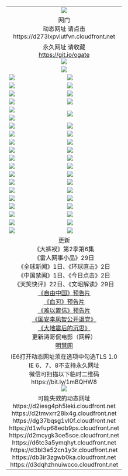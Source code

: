 ﻿<table>
  <tr></tr>
  <tr><td colspan=2 align=center><img src="https://cloud.githubusercontent.com/assets/11880933/13434984/f430fae2-e012-11e5-814f-c2df1e82b247.jpg" /></td></tr>
  <tr><td colspan=2 align=center>网门<br>动态网址 请点击
<br>https://d273lxpvlutfvn.cloudfront.net
    </td>
  </tr>
  <tr>
    <td colspan=2 align=center>永久网址 请收藏<br/><a href="https://git.io/ogate" target="_blank">https://git.io/ogate</a><br/><a href="https://d273lxpvlutfvn.cloudfront.net/Up/0WMGDL2.png" target="_blank"><img src="https://d273lxpvlutfvn.cloudfront.net/Up/0WMGD2.png"/></a></td>
    <!--td align=center>临时网址 微信用<br/><a href="https://bit.ly/1mBQHW8" target="_blank">https://bit.ly/1mBQHW8</a><br/><a href="https://d273lxpvlutfvn.cloudfront.net/Up/0WMGDL3.png" target="_blank"><img src="https://d273lxpvlutfvn.cloudfront.net/Up/0WMGD3.png"/></a></td-->
  </tr>
  <tr>
    <td colspan=2 align=center><a href="https://d273lxpvlutfvn.cloudfront.net/ogUP.aspx?name=0oGate.apk" target="_blank"><img src="https://d273lxpvlutfvn.cloudfront.net/Up/0WMAZ.jpg" /></a></td>
  </tr>
  <tr>
    <td><a href="https://d273lxpvlutfvn.cloudfront.net/ogNice.aspx" target="_blank"><img src="https://d273lxpvlutfvn.cloudfront.net/Up/0WCYY.jpg" /></a></td>
    <td><a href="https://d273lxpvlutfvn.cloudfront.net/onCO.aspx?ob=600%E4%BA%8B%E7%89%A9&op=%E5%A2%9E%E5%88%A0%E6%94%B9&args=WH1~%23%E7%B1%BB%E5%9E%8B6%E6%96%B0%E9%97%BB%7c%23%E7%B1%BB%E5%9E%8B6%E8%AF%84%E8%AE%BA&mode=" target="_blank"><img src="https://d273lxpvlutfvn.cloudfront.net/Up/0WZTT.jpg" /></a></td> 
  </tr>
  <tr>
    <td><a href="https://d273lxpvlutfvn.cloudfront.net/ogDY.aspx" target="_blank"><img src="https://d273lxpvlutfvn.cloudfront.net/Up/0FK.jpg" /></a></td>
    <td><a href="https://d273lxpvlutfvn.cloudfront.net/ogST.aspx" target="_blank"><img src="https://d273lxpvlutfvn.cloudfront.net/Up/0ST.jpg" /></a></td> 
  </tr>
  <tr>
    <!--td rowspan=2><a href="https://d273lxpvlutfvn.cloudfront.net/ogUP.aspx?name=WJ.mp4&count=T:1,480P:1" target="_blank"><img src="https://d273lxpvlutfvn.cloudfront.net/Up/WJ.jpg" /></a></td-->
    <td><a href="https://d273lxpvlutfvn.cloudfront.net/ogUP.aspx?name=11DKC.mp4&count=T:2,2:6,1:16" target="_blank"><img src="https://d273lxpvlutfvn.cloudfront.net/Up/11DKC.jpg" /></a></td> 
    <td><div><a href="https://d273lxpvlutfvn.cloudfront.net/ogUP.aspx?name=LRWS.mp4&count=7B:8,6B:44,5A:10,5B:35,4A:14,4B:19,3A:10,3B:26,2A:16,2B:21,1A:23,1B:29&current=7B:8" target="_blank"><img src="https://d273lxpvlutfvn.cloudfront.net/Up/LRWS.jpg" /></a></td>
   </tr>
  <tr>
    <td><a href="https://d273lxpvlutfvn.cloudfront.net/ogUP.aspx?name=LRSH.mp4&count=W:13,2:10" target="_blank"><img src="https://d273lxpvlutfvn.cloudfront.net/Up/LRSH.jpg" /></a></td>
    <td><a href="https://d273lxpvlutfvn.cloudfront.net/ogUP.aspx?name=BYWXY.mp4" target="_blank"><img src="https://d273lxpvlutfvn.cloudfront.net/Up/BYWXY.jpg" /></a></td>
  </tr>
  <tr>
    <td><a href="https://d273lxpvlutfvn.cloudfront.net/ogUP.aspx?name=JQR.mp4&count=2" target="_blank"><img src="https://d273lxpvlutfvn.cloudfront.net/Up/JQR.jpg" /></a></td>   
    <td rowspan=2><a href="https://d273lxpvlutfvn.cloudfront.net/ogUP.aspx?name=JP.mp4&count=9" target="_blank"><img src="https://d273lxpvlutfvn.cloudfront.net/Up/JP.jpg" /></td>
  </tr>
  <tr>
    <td><a href="https://d273lxpvlutfvn.cloudfront.net/ogUP.aspx?name=WH.mp4" target="_blank"><img src="https://d273lxpvlutfvn.cloudfront.net/Up/WH.jpg" /></a></td>
  </tr>
  <tr>
    <td><a href="https://d273lxpvlutfvn.cloudfront.net/ogUP.aspx?name=SSZJ.mp4&count=SP:6,480P:8" target="_blank"><img src="https://d273lxpvlutfvn.cloudfront.net/Up/SSZJ.jpg" /></a></td>
    <td><a href="https://d273lxpvlutfvn.cloudfront.net/ogUP.aspx?name=ZY.mp4&count=2015:16" target="_blank"><img src="https://d273lxpvlutfvn.cloudfront.net/Up/ZY.jpg" /></a</td>
  </tr>
  <tr>
    <td><a href="https://d273lxpvlutfvn.cloudfront.net/ogUP.aspx?name=XTFY.mp4&count=B:2,A:24" target="_blank"><img src="https://d273lxpvlutfvn.cloudfront.net/Up/XTFY.jpg" /></a></td>
    <td><a href="https://d273lxpvlutfvn.cloudfront.net/ogUP.aspx?name=1XQK.mp4&count=13" target="_blank"><img src="https://d273lxpvlutfvn.cloudfront.net/Up/1XQK.jpg" /></a</td>
  </tr>
  <tr>
    <td><a href="https://d273lxpvlutfvn.cloudfront.net/ogUP.aspx?name=1LYF.mp4&count=2" target="_blank"><img src="https://d273lxpvlutfvn.cloudfront.net/Up/1LYF0.jpg" /></a></td>
    <td><a href="https://d273lxpvlutfvn.cloudfront.net/ogUP.aspx?name=1ZGC.mp4&count=6" target="_blank"><img src="https://d273lxpvlutfvn.cloudfront.net/Up/1ZGC0.jpg" /></a></td>
  </tr>
  <tr>
    <td><a href="https://d273lxpvlutfvn.cloudfront.net/ogUP.aspx?name=1ZKM.mp4&count=3&current=3" target="_blank"><img src="https://d273lxpvlutfvn.cloudfront.net/Up/1ZKM0.jpg" /></a></td>  
    <td><a href="https://d273lxpvlutfvn.cloudfront.net/ogUP.aspx?name=1WWY.mp4&count=6&current=6" target="_blank"><img src="https://d273lxpvlutfvn.cloudfront.net/Up/1WWY0.jpg" /></a></td>
  </tr>
  <tr>
    <td><a href="https://d273lxpvlutfvn.cloudfront.net/ogUP.aspx?name=10JGY.mp4&count=3" target="_blank"><img src="https://d273lxpvlutfvn.cloudfront.net/Up/10JGY0.jpg" /></a></td>
    <td><a href="https://d273lxpvlutfvn.cloudfront.net/ogUP.aspx?name=10CYS.mp4&count=2" target="_blank"><img src="https://d273lxpvlutfvn.cloudfront.net/Up/10CYS0.jpg" /></a></td>
  </tr>
  <tr>
    <td><a href="https://d273lxpvlutfvn.cloudfront.net/ogUP.aspx?name=4SQQ.mp4&count=201603:1,201602:20,201601:21&current=201603:1" target="_blank"><img src="https://d273lxpvlutfvn.cloudfront.net/Up/4SQQ0.jpg"/></a></td>
    <td><a href="https://d273lxpvlutfvn.cloudfront.net/ogUP.aspx?name=4SHQ.mp4&count=201603:2,201602:27,201601:28&current=201603:2" target="_blank"><img src="https://d273lxpvlutfvn.cloudfront.net/Up/4SHQ0.jpg"/></a></td>
  </tr>
  <tr>
    <td><a href="https://d273lxpvlutfvn.cloudfront.net/ogUP.aspx?name=4SZG.mp4&count=201603:1,201602:21,201601:23&current=201603:1" target="_blank"><img src="https://d273lxpvlutfvn.cloudfront.net/Up/4SZG0.jpg"/></a></td>
    <td><a href="https://d273lxpvlutfvn.cloudfront.net/ogUP.aspx?name=4SDJ.mp4&count=201603A:2,201603B:2,201602A:24,201602B:7,201601A:48,201601B:6&current=201603A:2" target="_blank"><img src="https://d273lxpvlutfvn.cloudfront.net/Up/4SDJ0.jpg"/></a></td>
  </tr>
  <tr>
    <td><a href="https://d273lxpvlutfvn.cloudfront.net/ogUP.aspx?name=4CTX.mp4&count=201602:3,201601:4&current=201602:3" target="_blank"><img src="https://d273lxpvlutfvn.cloudfront.net/Up/4CTX0.jpg"/></a></td>
    <td><a href="https://d273lxpvlutfvn.cloudfront.net/ogUP.aspx?name=4CWZ.mp4&count=201602:4,201601:4&current=201602:4" target="_blank"><img src="https://d273lxpvlutfvn.cloudfront.net/Up/4CWZ0.jpg"/></a></td>
  </tr>
  <tr>
    <td><a href="https://d273lxpvlutfvn.cloudfront.net/onUP.aspx?name=https://dwsfx5awq5vcc.cloudfront.net/" target="_blank"><img src="https://d273lxpvlutfvn.cloudfront.net/Up/0DTW.jpg"/></a></td>
    <td><a href="https://d273lxpvlutfvn.cloudfront.net/onUP.aspx?name=https://d240ns8up8earz.cloudfront.net/acenter/" target="_blank"><img src="https://d273lxpvlutfvn.cloudfront.net/Up/0TDW.jpg" /></a></td>
  </tr>
  <tr>
    <td><a href="https://d273lxpvlutfvn.cloudfront.net/onUP.aspx?name=https://d4508d6vomz2p.cloudfront.net/gb/nsc413.htm" target="_blank"><img src="https://d273lxpvlutfvn.cloudfront.net/Up/0DJY.jpg" /></a></td>
    <td><a href="https://d273lxpvlutfvn.cloudfront.net/onUP.aspx?name=https://d3bxwq7vzudb5l.cloudfront.net/xtr/gb/prog204.html" target="_blank"><img src="https://d273lxpvlutfvn.cloudfront.net/Up/0XTR.jpg" /></a></td>
  </tr>
  <tr>
    <td><a href="https://d273lxpvlutfvn.cloudfront.net/onUP.aspx?name=https://d3aj00iefsmfgc.cloudfront.net/" target="_blank"><img src="https://d273lxpvlutfvn.cloudfront.net/Up/0MHW.jpg" /></a></td>
    <td><a href="https://d273lxpvlutfvn.cloudfront.net/onUP.aspx?name=https://d1lcj91uv80klr.cloudfront.net/" target="_blank"><img src="https://d273lxpvlutfvn.cloudfront.net/Up/0ZJW.jpg" /></a></td>
  </tr>
  <tr>
    <td><a href="https://d273lxpvlutfvn.cloudfront.net/ogUP.aspx?name=0FG.zip" target="_blank"><img src="https://d273lxpvlutfvn.cloudfront.net/Up/0FG.jpg" /></a></td>
    <td><a href="https://d273lxpvlutfvn.cloudfront.net/ogUP.aspx?name=0FGA.apk" target="_blank"><img src="https://d273lxpvlutfvn.cloudfront.net/Up/0FGA.jpg" /></a></td>
  </tr>
  <tr>
    <td><a href="https://d273lxpvlutfvn.cloudfront.net/ogUP.aspx?name=0U.zip" target="_blank"><img src="https://d273lxpvlutfvn.cloudfront.net/Up/0U.jpg" /></a></td>
    <td><a href="https://d273lxpvlutfvn.cloudfront.net/ogUP.aspx?name=0UA.apk" target="_blank"><img src="https://d273lxpvlutfvn.cloudfront.net/Up/0UA.jpg" /></a></td>
  </tr>
  <tr>
    <td><a href="https://d273lxpvlutfvn.cloudfront.net/ogUP.aspx?name=0iPPOTV.zip" target="_blank"><img src="https://d273lxpvlutfvn.cloudfront.net/Up/0iPPOTV.jpg" /></a></td>
    <td><a href="https://d273lxpvlutfvn.cloudfront.net/ogUP.aspx?name=0iNTD.apk" target="_blank"><img src="https://d273lxpvlutfvn.cloudfront.net/Up/0iNTD.jpg" /></a></td>
  </tr>
  <tr>
    <td colspan=2 align=center>更新<br>
      《大裤衩》第2季第6集<br>
      《雷人网事小品》29日<br>
      《全球新闻》1日、《环球直击》2日<br>
      《中国禁闻》1日、《今日点击》2日<br>
      《天笑快评》22日、《文昭解读》29日<br>
      <a href="https://d273lxpvlutfvn.cloudfront.net/ogUP.aspx?name=11ZYZG0.mp4" target="_blank">《自由中国》预告片</a><br>
      <a href="https://d273lxpvlutfvn.cloudfront.net/ogUP.aspx?name=11XR.mp4" target="_blank">《血刃》预告片</a><br>
      <a href="https://d273lxpvlutfvn.cloudfront.net/ogUP.aspx?name=11NYZX.mp4&count=2" target="_blank">《难以置信》预告片</a><br>
      <a href="https://d273lxpvlutfvn.cloudfront.net/ogUP.aspx?name=4LFZ.mp4" target="_blank">《国安李凤智公开退党》</a><br>
      <a href="https://d273lxpvlutfvn.cloudfront.net/ogUP.aspx?name=4DDZHDCS.mp4" target="_blank">《大地震后的沉思》</a><br>
      更新涛哥侃电影（网粹）<br>
      <a href="https://d273lxpvlutfvn.cloudfront.net/onUP.aspx?name=https://www.minghui.org/" target="_blank">明慧网</a></td>
    </td>
  </tr>
  <tr>
    <td colspan=2 align=center>IE6打开动态网址须在选项中勾选TLS 1.0<br/>IE 6、7、8不支持永久网址<br/>
      微信可扫描以下临时二维码<br/>https://bit.ly/1mBQHW8<br/><a href="https://d273lxpvlutfvn.cloudfront.net/Up/0WMGDL3.png" target="_blank"><img src="https://d273lxpvlutfvn.cloudfront.net/Up/0WMGD3.png"/></a><br>
  </tr>
  <tr>
    <td colspan=2 align=center>可能失效的动态网址
<br>https://d2iesg4ph5leki.cloudfront.net
<br>https://d2tmvxrr28ix4g.cloudfront.net
<br>https://dg37bqsg1vl0f.cloudfront.net
<br>https://d1wfup68edb9ps.cloudfront.net
<br>https://d2mcygk3oe5sce.cloudfront.net
<br>https://d6tc3a5ymqhyt.cloudfront.net
<br>https://d3bl3e52cn1y3r.cloudfront.net
<br>https://db3ir3zgwb0ka.cloudfront.net
<br>https://d3dqhzhnuiwcco.cloudfront.net
    </td>
  </tr>
</table>
